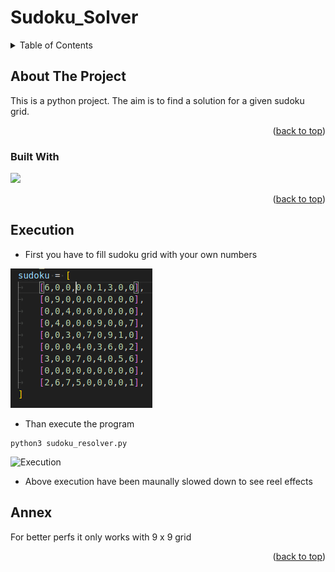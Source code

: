 # Sudoku_Solver
<a name="readme-top"></a>

<!-- TABLE OF CONTENTS -->
<details>
  <summary>Table of Contents</summary>
  <ol>
    <li>
      <a href="#about-the-project">About The Project</a>
      <ul>
        <li><a href="#built-with">Built With</a></li>
      </ul>
    </li>
    <li><a href="#Execution">Execution</a></li>
    <li><a href="#Annex">Annex</a></li>
  </ol>
</details>



<!-- ABOUT THE PROJECT -->
## About The Project

This is a python project. The aim is to find a solution for a given sudoku grid.

<p align="right">(<a href="#readme-top">back to top</a>)</p>

### Built With

<img src="https://img.shields.io/badge/python-3670A0?style=for-the-badge&logo=python&logoColor=ffdd54">

<p align="right">(<a href="#readme-top">back to top</a>)</p>

## Execution

* First you have to fill sudoku grid with your own numbers

![Grid](screenshots/sudoku_grid.png)

* Than execute the program
```
python3 sudoku_resolver.py
```
![Execution](screenshots/execution.gif)
* Above execution have been maunally slowed down to see reel effects
## Annex

For better perfs it only works with 9 x 9 grid

<p align="right">(<a href="#readme-top">back to top</a>)</p>